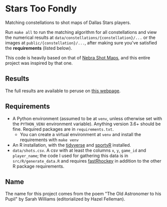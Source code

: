 # Stars Too Fondly

Matching constellations to shot maps of Dallas Stars players.

Run `make all` to run the matching algorithm for all constellations and view the numerical results at `data/constellations/{constellation}/...` or the images at `public/{constellation}/...`, after making sure you've satisfied the **requirements** (listed below).

This code is heavily based on that of [Nebra Shot Maps](https://github.com/Torvaney/nebra-shot-maps), and this entire project was inspired by that one.

## Results

The full results are available to peruse on [this webpage](https://stars-too-fondly.netlify.app/).

## Requirements

-   A Python environment (assumed to be at `venv`, unless otherwise set with the `PYTHON_VENV` environment variable). Anything version 3.6+ should be fine. Required packages are in `requirements.txt`.
    -   You can create a virtual environment at `venv` and install the requirements with `make venv`
-   An R installation, with the [tidyverse](https://github.com/tidyverse/tidyverse) and [sportyR](https://github.com/sportsdataverse/sportyR) installed.
-   `data/shots.csv`. A csv with at least the columns `x`, `y`, `game_id` and `player_name`; the code I used for gathering this data is in `src/R/generate_data.R` and requires [fastRhockey](https://github.com/sportsdataverse/fastRhockey) in addition to the other R package requirements.

## Name

The name for this project comes from the poem "The Old Astronomer to his Pupil" by Sarah Williams (editorialized by Hazel Felleman).
